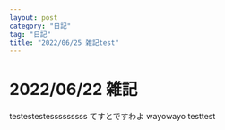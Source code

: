 ```yaml
---
layout: post
category: "日記"
tag: "日記"
title: "2022/06/25 雑記test"
---
```


# 2022/06/22 雑記
testestestesssssssss
てすとですわよ
wayowayo
testtest